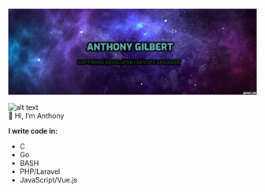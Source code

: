 ![](https://github.com/anthonygilbertt/banner/blob/main/banner-1.jpg)

![alt text](https://media.giphy.com/media/RneIcLEosVuta/giphy.gif "image Title")
 <br>👋 Hi, I’m Anthony 
<!-- - 👀 I’m interested in ... -->
<!-- - 🌱 I’m currently learning ...
- 💞️ I’m looking to collaborate on ...
- 📫 How to reach me ...
 -->
<!---
anthony-gilbert/anthony-gilbert is a ✨ special ✨ repository because its `README.md` (this file) appears on your GitHub profile.
You can click the Preview link to take a look at your changes.
--->


**I write code in:**
- C
- Go
- BASH
- PHP/Laravel
- JavaScript/Vue.js
